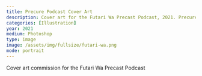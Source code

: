 ```yaml
---
title: Precure Podcast Cover Art
description: Cover art for the Futari Wa Precast Podcast, 2021. Precure illustration in Photoshop.
categories: [Illustration]
year: 2021
medium: Photoshop
type: image
image: /assets/img/fullsize/futari-wa.png
mode: portrait
---
```

Cover art commission for the Futari Wa Precast Podcast
